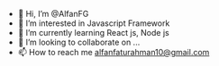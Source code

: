 - 👋 Hi, I’m @AlfanFG
- 👀 I’m interested in Javascript Framework
- 🌱 I’m currently learning React js, Node js
- 💞️ I’m looking to collaborate on ...
- 📫 How to reach me alfanfaturahman10@gmail.com

<!---
AlfanFG/AlfanFG is a ✨ special ✨ repository because its `README.md` (this file) appears on your GitHub profile.
You can click the Preview link to take a look at your changes.
--->
